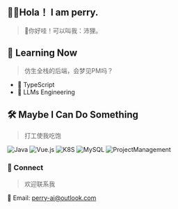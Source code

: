 ## 👋👋Hola！ I am perry. 
> 👋你好哇！可以叫我：沛狸。

## 🌱 ​Learning Now 
> 仿生全栈的后端，会梦见PM吗？
 - 📘 TypeScript
 - 🧠 LLMs Engineering
   
## 🛠 ​Maybe I Can Do Something 
> 打工使我吃饱

![Java](https://img.shields.io/badge/-Java-007396?logo=spring&logoColor=white) 
![Vue.js](https://img.shields.io/badge/-Vue.js-blue?logo=vuedotjs)
![K8S](https://img.shields.io/badge/-Kubernetes-326CE5?logo=kubernetes&logoColor=white)
![MySQL](https://img.shields.io/badge/-MySQL-4479A1?logo=mysql&logoColor=white)
![ProjectManagement](https://img.shields.io/badge/Project-Management-blue)




### 📮 ​Connect
> 欢迎联系我
> 
📧 Email: perry-ai@outlook.com

<!--
### 🏗 ​**Projects | 项目展示**

### 📊 ​**GitHub Stats | 开发数据**  
-->
